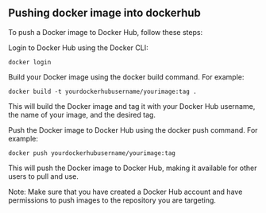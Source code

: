 ## Pushing docker image into dockerhub

To push a Docker image to Docker Hub, follow these steps:

Login to Docker Hub using the Docker CLI:

`docker login`

Build your Docker image using the docker build command. For example:

`docker build -t yourdockerhubusername/yourimage:tag .`

This will build the Docker image and tag it with your Docker Hub username, the name of your image, and the desired tag.

Push the Docker image to Docker Hub using the docker push command. For example:

`docker push yourdockerhubusername/yourimage:tag`

This will push the Docker image to Docker Hub, making it available for other users to pull and use.

Note: Make sure that you have created a Docker Hub account and have permissions to push images to the repository you are targeting.
